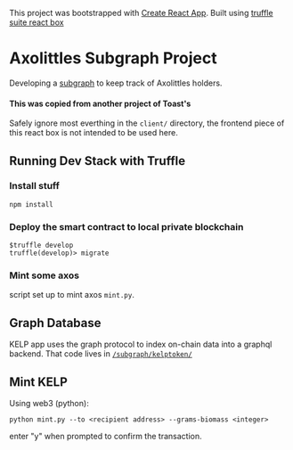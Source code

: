 This project was bootstrapped with [Create React App](https://github.com/facebook/create-react-app).
Built using [truffle suite react box](https://www.trufflesuite.com/boxes/react)

# Axolittles Subgraph Project
Developing a [subgraph](https://thegraph.com/en/) to keep track of Axolittles holders.

#### This was copied from another project of Toast's
Safely ignore most everthing in the `client/` directory, the frontend piece of this react box is not intended to be used here.

## Running Dev Stack with Truffle

### Install stuff
```
npm install
```

### Deploy the smart contract to local private blockchain
```
$truffle develop
truffle(develop)> migrate
```

### Mint some axos
script set up to mint axos `mint.py`.

## Graph Database
KELP app uses the graph protocol to index on-chain data into a graphql backend. That code lives in [`/subgraph/kelptoken/`](/subgraph/kelptoken/)


## Mint KELP
Using web3 (python):
```
python mint.py --to <recipient address> --grams-biomass <integer>
```
enter "y" when prompted to confirm the transaction.

